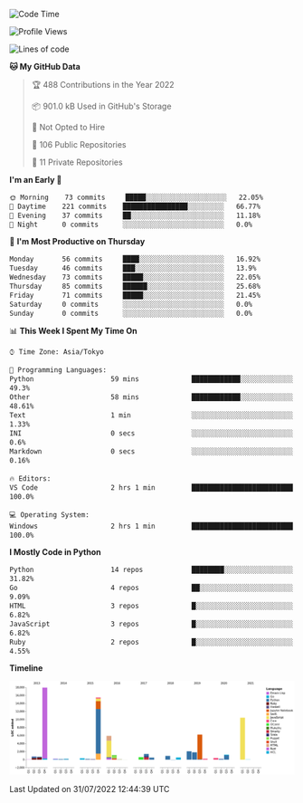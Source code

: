 <!--START_SECTION:waka-->
![Code Time](http://img.shields.io/badge/Code%20Time-3%2C845%20hrs%203%20mins-blue)

![Profile Views](http://img.shields.io/badge/Profile%20Views-1-blue)

![Lines of code](https://img.shields.io/badge/From%20Hello%20World%20I%27ve%20Written-70%20Thousand%20lines%20of%20code-blue)

**🐱 My GitHub Data** 

> 🏆 488 Contributions in the Year 2022
 > 
> 📦 901.0 kB Used in GitHub's Storage 
 > 
> 🚫 Not Opted to Hire
 > 
> 📜 106 Public Repositories 
 > 
> 🔑 11 Private Repositories  
 > 
**I'm an Early 🐤** 

```text
🌞 Morning    73 commits     █████░░░░░░░░░░░░░░░░░░░░   22.05% 
🌆 Daytime    221 commits    ████████████████░░░░░░░░░   66.77% 
🌃 Evening    37 commits     ██░░░░░░░░░░░░░░░░░░░░░░░   11.18% 
🌙 Night      0 commits      ░░░░░░░░░░░░░░░░░░░░░░░░░   0.0%

```
📅 **I'm Most Productive on Thursday** 

```text
Monday       56 commits     ████░░░░░░░░░░░░░░░░░░░░░   16.92% 
Tuesday      46 commits     ███░░░░░░░░░░░░░░░░░░░░░░   13.9% 
Wednesday    73 commits     █████░░░░░░░░░░░░░░░░░░░░   22.05% 
Thursday     85 commits     ██████░░░░░░░░░░░░░░░░░░░   25.68% 
Friday       71 commits     █████░░░░░░░░░░░░░░░░░░░░   21.45% 
Saturday     0 commits      ░░░░░░░░░░░░░░░░░░░░░░░░░   0.0% 
Sunday       0 commits      ░░░░░░░░░░░░░░░░░░░░░░░░░   0.0%

```


📊 **This Week I Spent My Time On** 

```text
⌚︎ Time Zone: Asia/Tokyo

💬 Programming Languages: 
Python                   59 mins             ████████████░░░░░░░░░░░░░   49.3% 
Other                    58 mins             ████████████░░░░░░░░░░░░░   48.61% 
Text                     1 min               ░░░░░░░░░░░░░░░░░░░░░░░░░   1.33% 
INI                      0 secs              ░░░░░░░░░░░░░░░░░░░░░░░░░   0.6% 
Markdown                 0 secs              ░░░░░░░░░░░░░░░░░░░░░░░░░   0.16%

🔥 Editors: 
VS Code                  2 hrs 1 min         █████████████████████████   100.0%

💻 Operating System: 
Windows                  2 hrs 1 min         █████████████████████████   100.0%

```

**I Mostly Code in Python** 

```text
Python                   14 repos            ████████░░░░░░░░░░░░░░░░░   31.82% 
Go                       4 repos             ██░░░░░░░░░░░░░░░░░░░░░░░   9.09% 
HTML                     3 repos             █░░░░░░░░░░░░░░░░░░░░░░░░   6.82% 
JavaScript               3 repos             █░░░░░░░░░░░░░░░░░░░░░░░░   6.82% 
Ruby                     2 repos             █░░░░░░░░░░░░░░░░░░░░░░░░   4.55%

```


**Timeline**

![Chart not found](https://raw.githubusercontent.com/takuan-osho/takuan-osho/master/charts/bar_graph.png) 


 Last Updated on 31/07/2022 12:44:39 UTC
<!--END_SECTION:waka-->
